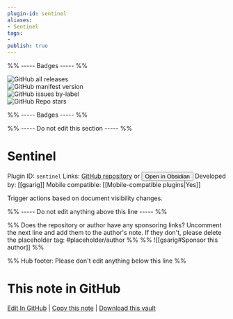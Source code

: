 ```yaml
---
plugin-id: sentinel
aliases:
- Sentinel
tags: 
- 
publish: true
---
```


%% ----- Badges ----- %%

![GitHub all releases](https://img.shields.io/github/downloads/gsarig/obsidian-sentinel/total?color=573E7A&logo=github&style=for-the-badge)   
![GitHub manifest version](https://img.shields.io/github/manifest-json/v/gsarig/obsidian-sentinel?color=573E7A&logo=github&style=for-the-badge)   
![GitHub issues by-label](https://img.shields.io/github/issues/gsarig/obsidian-sentinel/help%20wanted?color=573E7A&logo=github&style=for-the-badge)   
![GitHub Repo stars](https://img.shields.io/github/stars/gsarig/obsidian-sentinel?color=573E7A&logo=github&style=for-the-badge)

%% ----- Badges ----- %%

%% ----- Do not edit this section ----- %%

# Sentinel

Plugin ID: `sentinel`
Links: [GitHub repository](https://github.com/gsarig/obsidian-sentinel) or [<button id=HH>Open in Obsidian</button>](obsidian://show-plugin?id=sentinel)
Developed by: [[gsarig]]
Mobile compatible: [[Mobile-compatible plugins|Yes]]

Trigger actions based on document visibility changes.

%% ----- Do not edit anything above this line ----- %% 

%% Does the repository or author have any sponsoring links? Uncomment the next line and add them to the author's note. If they don't, please delete the placeholder tag: #placeholder/author %%
%% ![[gsarig#Sponsor this author]] %%

%% Hub footer: Please don't edit anything below this line %%

# This note in GitHub

<span class="git-footer">[Edit In GitHub](https://github.dev/obsidian-community/obsidian-hub/blob/main/02%20-%20Community%20Expansions/02.05%20All%20Community%20Expansions/Plugins/sentinel.md "git-hub-edit-note") | [Copy this note](https://raw.githubusercontent.com/obsidian-community/obsidian-hub/main/02%20-%20Community%20Expansions/02.05%20All%20Community%20Expansions/Plugins/sentinel.md "git-hub-copy-note") | [Download this vault](https://github.com/obsidian-community/obsidian-hub/archive/refs/heads/main.zip "git-hub-download-vault") </span>
